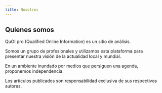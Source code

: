 ```yaml
---
title: Nosotros
---
```


## Quienes somos

QuOI pro (Qualified Online Information) es un sitio de análisis.

Somos un grupo de profesionales y utilizamos esta plataforma para presentar nuestra visión de la actualidad local y mundial.

En un ambiente inundado por medios que persiguen una agenda, proponemos independencia.

Los artículos publicados son responsabilidad exclusiva de sus respectivos autores.